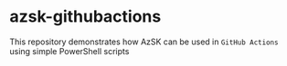 # azsk-githubactions

This repository demonstrates how AzSK can be used in `GitHub Actions` using simple PowerShell scripts
